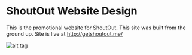 ShoutOut Website Design
=================

This is the promotional website for ShoutOut. This site was built from the ground up. 
Site is live at http://getshoutout.me/
  
![alt tag](http://i.imgur.com/GpwpYYb.jpg)
